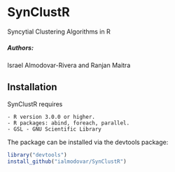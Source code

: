 # SynClustR
Syncytial Clustering Algorithms in R

##### Authors:
Israel Almodovar-Rivera and Ranjan Maitra

## Installation

SynClustR requires

```
- R version 3.0.0 or higher.
- R packages: abind, foreach, parallel.
- GSL - GNU Scientific Library
```

The package can be installed via the devtools package:

```R
library("devtools")
install_github("ialmodovar/SynClustR")
```
